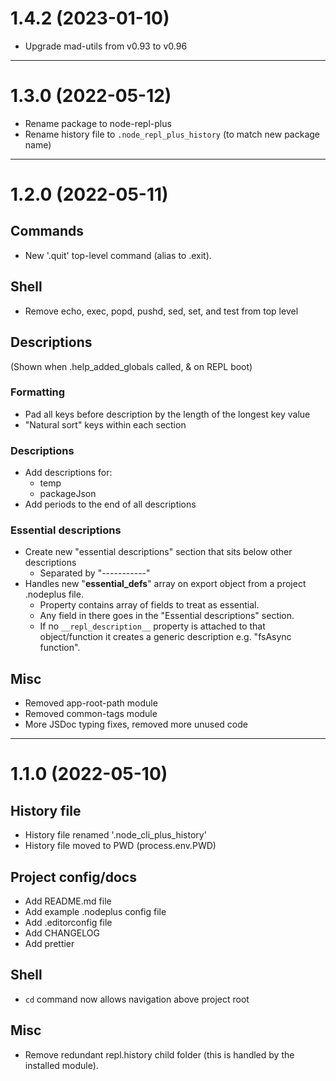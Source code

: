 1.4.2 (2023-01-10)
==================
-   Upgrade mad-utils from v0.93 to v0.96



----------------------------------------------------------------------------------------------------
1.3.0 (2022-05-12)
==================
-   Rename package to node-repl-plus
-   Rename history file to `.node_repl_plus_history` (to match new package name)



----------------------------------------------------------------------------------------------------
1.2.0 (2022-05-11)
==================
Commands
--------
-   New '.quit' top-level command (alias to .exit).

Shell
-----
-   Remove echo, exec, popd, pushd, sed, set, and test from top level

Descriptions
------------
(Shown when .help_added_globals called, & on REPL boot)

### Formatting
-   Pad all keys before description by the length of the longest key value
-   "Natural sort" keys within each section

### Descriptions
-   Add descriptions for:
    -   temp
    -   packageJson
-   Add periods to the end of all descriptions

### Essential descriptions
-   Create new "essential descriptions" section that sits below other descriptions
    -   Separated by "-----------"
-   Handles new "__essential_defs__" array on export object from a project .nodeplus file.
    -   Property contains array of fields to treat as essential.
    -   Any field in there goes in the "Essential descriptions" section.
    -   If no `__repl_description__` property is attached to that object/function
        it creates a generic description e.g. "fsAsync function".

Misc
----
-   Removed app-root-path module
-   Removed common-tags module
-   More JSDoc typing fixes, removed more unused code



----------------------------------------------------------------------------------------------------
1.1.0 (2022-05-10)
==================
History file
------------
-   History file renamed '.node_cli_plus_history'
-   History file moved to PWD (process.env.PWD)

Project config/docs
-------------------
-   Add README.md file
-   Add example .nodeplus config file
-   Add .editorconfig file
-   Add CHANGELOG
-   Add prettier

Shell
-----
-   `cd` command now allows navigation above project root

Misc
----
-   Remove redundant repl.history child folder (this is handled by the installed module).
